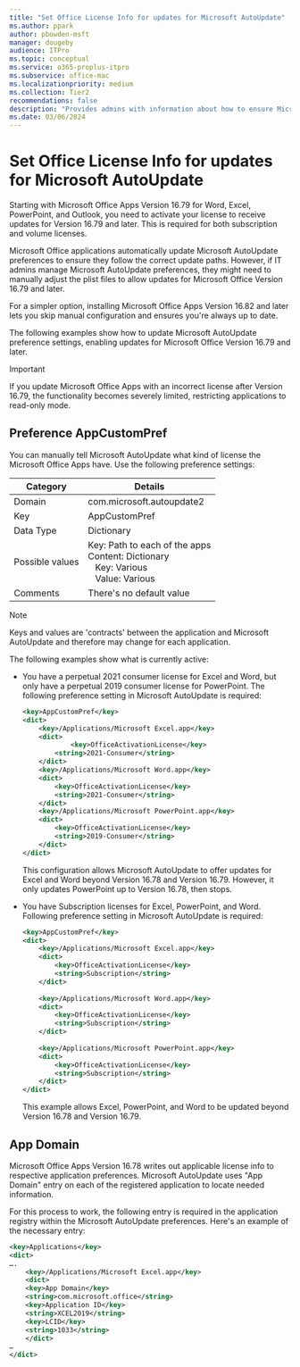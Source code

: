 ```yaml
---
title: "Set Office License Info for updates for Microsoft AutoUpdate"
ms.author: ppark
author: pbowden-msft
manager: dougeby
audience: ITPro
ms.topic: conceptual
ms.service: o365-proplus-itpro
ms.subservice: office-mac
ms.localizationpriority: medium
ms.collection: Tier2
recommendations: false
description: "Provides admins with information about how to ensure Microsoft Office Apps (Version 16.79 and later) receive updates by activating licenses and adjusting Microsoft AutoUpdate preferences for both subscription and volume licenses."
ms.date: 03/06/2024
---
```


# Set Office License Info for updates for Microsoft AutoUpdate

Starting with Microsoft Office Apps Version 16.79 for Word, Excel, PowerPoint, and Outlook, you need to activate your license to receive updates for Version 16.79 and later. This is required for both subscription and volume licenses.

Microsoft Office applications automatically update Microsoft AutoUpdate preferences to ensure they follow the correct update paths. However, if IT admins manage Microsoft AutoUpdate preferences, they might need to manually adjust the plist files to allow updates for Microsoft Office Version 16.79 and later.

For a simpler option, installing Microsoft Office Apps Version 16.82 and later lets you skip manual configuration and ensures you're always up to date.

The following examples show how to update Microsoft AutoUpdate preference settings, enabling updates for Microsoft Office Version 16.79 and later.

> [!IMPORTANT]
> If you update Microsoft Office Apps with an incorrect license after Version 16.79, the functionality becomes severely limited, restricting applications to read-only mode.

## Preference AppCustomPref

You can manually tell Microsoft AutoUpdate what kind of license the Microsoft Office Apps have. Use the following preference settings:

| Category        | Details                          |
|-----------------|----------------------------------|
| Domain          | com.microsoft.autoupdate2        |
| Key             | AppCustomPref                    |
| Data Type       | Dictionary                       |
| Possible values | Key: Path to each of the apps <br/> Content: Dictionary <br/> &nbsp;&nbsp; Key: Various <br/> &nbsp;&nbsp; Value: Various |
| Comments        | There's no default value         |

> [!NOTE]
> Keys and values are 'contracts' between the application and Microsoft AutoUpdate and therefore may change for each application. 

The following examples show what is currently active:
<ul>
<li>You have a perpetual 2021 consumer license for Excel and Word, but only have a perpetual 2019 consumer license for PowerPoint. The following preference setting in Microsoft AutoUpdate is required: 

```xml
<key>AppCustomPref</key>
<dict>
    <key>/Applications/Microsoft Excel.app</key>
    <dict>
        	<key>OfficeActivationLicense</key>
    	<string>2021-Consumer</string>
    </dict>
    <key>/Applications/Microsoft Word.app</key>
    <dict>
    	<key>OfficeActivationLicense</key>
    	<string>2021-Consumer</string>
    </dict>
    <key>/Applications/Microsoft PowerPoint.app</key>
    <dict>
    	<key>OfficeActivationLicense</key>
    	<string>2019-Consumer</string>
    </dict>
</dict>
```

This configuration allows Microsoft AutoUpdate to offer updates for Excel and Word beyond Version 16.78 and Version 16.79. However, it only updates PowerPoint up to Version 16.78, then stops.</li>

<li>You have Subscription licenses for Excel, PowerPoint, and Word. Following preference setting in Microsoft AutoUpdate is required: 

```xml
<key>AppCustomPref</key>
<dict>
    <key>/Applications/Microsoft Excel.app</key>
    <dict>
    	<key>OfficeActivationLicense</key>
    	<string>Subscription</string>
    </dict>
   
    <key>/Applications/Microsoft Word.app</key>
    <dict>
    	<key>OfficeActivationLicense</key>
    	<string>Subscription</string>
    </dict>
    
    <key>/Applications/Microsoft PowerPoint.app</key>
    <dict>
    	<key>OfficeActivationLicense</key>
    	<string>Subscription</string>
    </dict>
</dict>
```
This example allows Excel, PowerPoint, and Word to be updated beyond Version 16.78 and Version 16.79.
</li></ul>

## App Domain

Microsoft Office Apps Version 16.78 writes out applicable license info to respective application preferences. Microsoft AutoUpdate uses "App Domain" entry on each of the registered application to locate needed information. 

For this process to work, the following entry is required in the application registry within the Microsoft AutoUpdate preferences. Here's an example of the necessary entry:

```xml
<key>Applications</key>
<dict>
…. 
    <key>/Applications/Microsoft Excel.app</key>
    <dict>    
    <key>App Domain</key>
    <string>com.microsoft.office</string>
    <key>Application ID</key>
    <string>XCEL2019</string>
    <key>LCID</key>
    <string>1033</string>
    </dict>
… 
</dict>
```